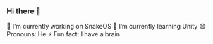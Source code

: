 ### Hi there 👋

🔭 I’m currently working on SnakeOS
🌱 I’m currently learning Unity
😄 Pronouns: He
⚡ Fun fact: I have a brain

